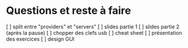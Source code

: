 Questions et reste à faire
==========================

[ ] split entre "providers" et "servers"
[ ] slides partie 1
[ ] slides partie 2 (après la pause)
[ ] chopper des clefs usb
[ ] cheat sheet
[ ] présentation des exercices
[ ] design GUI